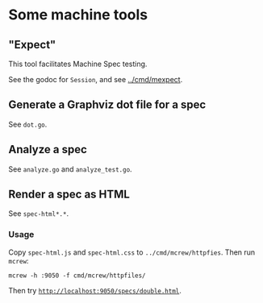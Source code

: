 # Some machine tools

## "Expect"

This tool facilitates Machine Spec testing.

See the godoc for `Session`, and see [../cmd/mexpect](`cmd/mexpect`).

## Generate a Graphviz dot file for a spec

See `dot.go`.

## Analyze a spec

See `analyze.go` and `analyze_test.go`.

## Render a spec as HTML

See `spec-html*.*`.

### Usage

Copy `spec-html.js` and `spec-html.css` to `../cmd/mcrew/httpfies`.
Then run `mcrew`:

```Shell
mcrew -h :9050 -f cmd/mcrew/httpfiles/
```

Then try [`http://localhost:9050/specs/double.html`](http://localhost:9050/specs/double.html).

